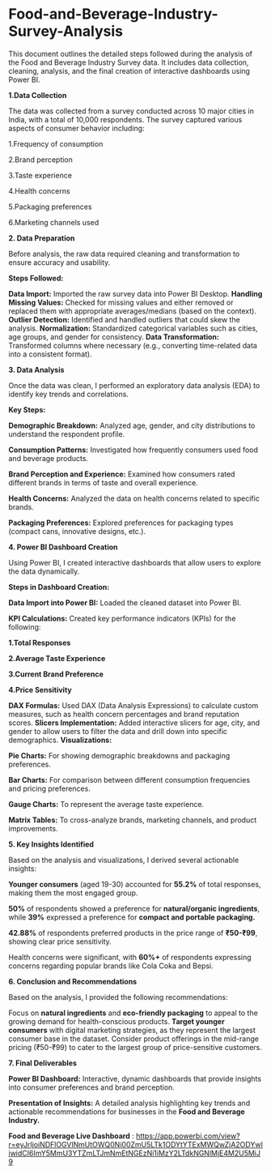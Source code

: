 # Food-and-Beverage-Industry-Survey-Analysis
This document outlines the detailed steps followed during the analysis of the Food and Beverage Industry Survey data. It includes data collection, cleaning, analysis, and the final creation of interactive dashboards using Power BI.

**1.Data Collection**

The data was collected from a survey conducted across 10 major cities in India, with a total of 10,000 respondents. The survey captured various aspects of consumer behavior including:

1.Frequency of consumption

2.Brand perception

3.Taste experience

4.Health concerns

5.Packaging preferences

6.Marketing channels used

**2. Data Preparation**

Before analysis, the raw data required cleaning and transformation to ensure accuracy and usability.

**Steps Followed:**

**Data Import:** Imported the raw survey data into Power BI Desktop.
**Handling Missing Values:** Checked for missing values and either removed or replaced them with appropriate averages/medians (based on the context).
**Outlier Detection:** Identified and handled outliers that could skew the analysis.
**Normalization:** Standardized categorical variables such as cities, age groups, and gender for consistency.
**Data Transformation:** Transformed columns where necessary (e.g., converting time-related data into a consistent format).

**3. Data Analysis**

Once the data was clean, I performed an exploratory data analysis (EDA) to identify key trends and correlations.

**Key Steps:**

**Demographic Breakdown:** Analyzed age, gender, and city distributions to understand the respondent profile.

**Consumption Patterns:** Investigated how frequently consumers used food and beverage products.

**Brand Perception and Experience:** Examined how consumers rated different brands in terms of taste and overall experience.

**Health Concerns:** Analyzed the data on health concerns related to specific brands.

**Packaging Preferences:** Explored preferences for packaging types (compact cans, innovative designs, etc.).

**4. Power BI Dashboard Creation**

Using Power BI, I created interactive dashboards that allow users to explore the data dynamically.

**Steps in Dashboard Creation:**

**Data Import into Power BI:** Loaded the cleaned dataset into Power BI.

**KPI Calculations:** Created key performance indicators (KPIs) for the following:

**1.Total Responses**

**2.Average Taste Experience**

**3.Current Brand Preference**

**4.Price Sensitivity**

**DAX Formulas:** Used DAX (Data Analysis Expressions) to calculate custom measures, such as health concern percentages and brand reputation scores.
**Slicers Implementation:** Added interactive slicers for age, city, and gender to allow users to filter the data and drill down into specific demographics.
**Visualizations:**

**Pie Charts:** For showing demographic breakdowns and packaging preferences.

**Bar Charts:** For comparison between different consumption frequencies and pricing preferences.

**Gauge Charts:** To represent the average taste experience.

**Matrix Tables:** To cross-analyze brands, marketing channels, and product improvements.

**5. Key Insights Identified**

Based on the analysis and visualizations, I derived several actionable insights:

**Younger consumers** (aged 19-30) accounted for **55.2%** of total responses, making them the most engaged group.

**50%** of respondents showed a preference for **natural/organic ingredients**, while **39%** expressed a preference for **compact and portable packaging.**

**42.88%** of respondents preferred products in the price range of **₹50-₹99**, showing clear price sensitivity.

Health concerns were significant, with **60%+** of respondents expressing concerns regarding popular brands like Cola Coka and Bepsi.

**6. Conclusion and Recommendations**

Based on the analysis, I provided the following recommendations:

Focus on **natural ingredients** and **eco-friendly packaging** to appeal to the growing demand for health-conscious products.
**Target younger consumers** with digital marketing strategies, as they represent the largest consumer base in the dataset.
Consider product offerings in the mid-range pricing (₹50-₹99) to cater to the largest group of price-sensitive customers.

**7. Final Deliverables**

**Power BI Dashboard:** Interactive, dynamic dashboards that provide insights into consumer preferences and brand perception.

**Presentation of Insights:** A detailed analysis highlighting key trends and actionable recommendations for businesses in the **Food and Beverage Industry.**

**Food and Beverage Live Dashboard** : https://app.powerbi.com/view?r=eyJrIjoiNDFlOGVlNmUtOWQ0Ni00ZmU5LTk1ODYtYTExMWQwZjA2ODYwIiwidCI6ImY5MmU3YTZmLTJmNmEtNGEzNi1iMzY2LTdkNGNlMjE4M2U5MiJ9










